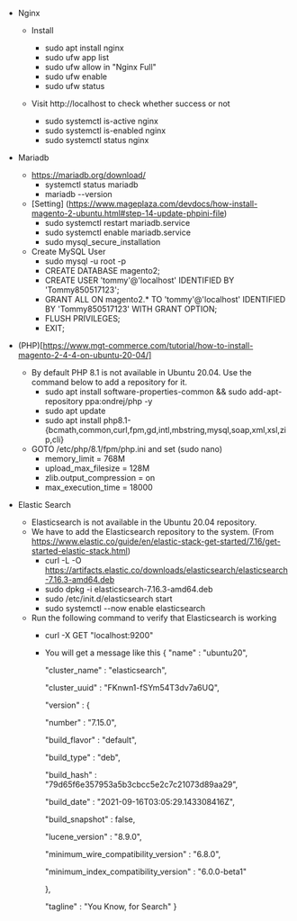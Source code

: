 * Nginx
  - Install
    - sudo apt install nginx
    - sudo ufw app list
    - sudo ufw allow in "Nginx Full"
    - sudo ufw enable
    - sudo ufw status
  
  - Visit http://localhost to check whether success or not
    - sudo systemctl is-active nginx
    - sudo systemctl is-enabled nginx
    - sudo systemctl status nginx

* Mariadb
  - https://mariadb.org/download/
    - systemctl status mariadb
    - mariadb --version
  - [Setting] (https://www.mageplaza.com/devdocs/how-install-magento-2-ubuntu.html#step-14-update-phpini-file) 
    - sudo systemctl restart mariadb.service
    - sudo systemctl enable mariadb.service
    - sudo mysql_secure_installation
  - Create MySQL User
    - sudo mysql -u root -p
    - CREATE DATABASE magento2;
    - CREATE USER 'tommy'@'localhost' IDENTIFIED BY 'Tommy850517123';
    - GRANT ALL ON magento2.* TO 'tommy'@'localhost' IDENTIFIED BY 'Tommy850517123' WITH GRANT OPTION;
    - FLUSH PRIVILEGES;
    - EXIT;
 
* (PHP)[https://www.mgt-commerce.com/tutorial/how-to-install-magento-2-4-4-on-ubuntu-20-04/]
  - By default PHP 8.1 is not available in Ubuntu 20.04. Use the command below to add a repository for it.
    - sudo apt install software-properties-common && sudo add-apt-repository ppa:ondrej/php -y
    - sudo apt update
    - sudo apt install php8.1-{bcmath,common,curl,fpm,gd,intl,mbstring,mysql,soap,xml,xsl,zip,cli}
  - GOTO /etc/php/8.1/fpm/php.ini and set (sudo nano)
    - memory_limit = 768M
    - upload_max_filesize = 128M
    - zlib.output_compression = on
    - max_execution_time = 18000

* Elastic Search
  - Elasticsearch is not available in the Ubuntu 20.04 repository. 
  - We have to add the Elasticsearch repository to the system. (From https://www.elastic.co/guide/en/elastic-stack-get-started/7.16/get-started-elastic-stack.html)
    - curl -L -O https://artifacts.elastic.co/downloads/elasticsearch/elasticsearch-7.16.3-amd64.deb
    - sudo dpkg -i elasticsearch-7.16.3-amd64.deb
    - sudo /etc/init.d/elasticsearch start
    - sudo systemctl --now enable elasticsearch
  - Run the following command to verify that Elasticsearch is working
    - curl -X GET "localhost:9200"
    - You will get a message like this
      {
        "name" : "ubuntu20",
        
        "cluster_name" : "elasticsearch",
        
        "cluster_uuid" : "FKnwn1-fSYm54T3dv7a6UQ",
        
        "version" : {
        
        "number" : "7.15.0",
        
        "build_flavor" : "default",
        
        "build_type" : "deb",
        
        "build_hash" : "79d65f6e357953a5b3cbcc5e2c7c21073d89aa29",
        
        "build_date" : "2021-09-16T03:05:29.143308416Z",
        
        "build_snapshot" : false,
        
        "lucene_version" : "8.9.0",
        
        "minimum_wire_compatibility_version" : "6.8.0",
        
        "minimum_index_compatibility_version" : "6.0.0-beta1"
        
        },
        
        "tagline" : "You Know, for Search"
      }

